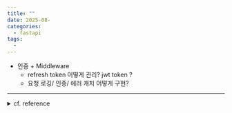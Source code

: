 ```yaml
---
title: ""
date: 2025-08-
categories:
  - fastapi
tags:
  - 
---
```


- 인증 + Middleware
    - refresh token 어떻게 관리? jwt token ? 
    - 요청 로깅/ 인증/ 에러 캐치 어떻게 구현? 
    

---

<details>
<summary>cf. reference</summary>

- 
</details>
